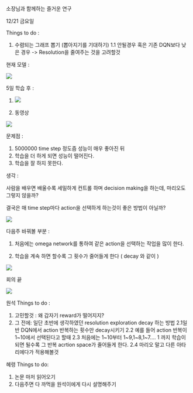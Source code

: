 소장님과 함께하는 즐거운 연구 



12/21 금요일

Things to do : 

1. 수렴되는 그래프 뽑기 (뽑아지기를 기대하기)
   1.1 안될경우 혹은 기존 DQN보다 낮은 경우 -> Resolution을 줄여주는 것을 고려할것



현재 모델 : 



<img src="https://www.dropbox.com/s/zyqzozfabh9wnow/Screenshot%202018-12-21%2019.10.33.png?raw=1">







5일 학습 후 :



1. <img src="https://www.dropbox.com/s/bzyv92x6jcvwahm/Screenshot%202018-12-21%2018.43.59.png?raw=1">

1. 동영상 

[![](http://img.youtube.com/vi/HVIlETiJ8a0/0.jpg)](http://www.youtube.com/watch?v=HVIlETiJ8a0 "")



문제점 : 

1. 5000000 time step 정도즘 성능이 매우 좋아진 뒤
2. 학습을 더 하게 되면 성능이 떨어진다. 
3. 학습을 잘 하지 못한다. 



생각 : 



사람을 배우면 배울수록 세밀하게 컨트롤 하며 decision making을 하는데, 마리오도 그렇지 않을까? 

결국은 매 time step마다 action을 선택하게 하는것이 좋은 방법이 아닐까? 



<img src="https://www.dropbox.com/s/oh2mad82mzsrgxf/Screenshot%202018-12-21%2019.09.03.png?raw=1">





다음주 바꿔볼 부분 : 

1. 처음에는 omega network를 통하여 같은 action을 선택하는 작업을 많이 한다.

2. 학습을 계속 하면 할수록 그 횟수가 줄어들게 한다 ( decay 와 같이 )




<img src="https://www.dropbox.com/s/50ldive3m1pa6t4/Screenshot%202018-12-21%2019.10.59.png?raw=1">







회의 끝 



<img src="https://www.dropbox.com/s/2kwh8wvicjlm3od/Screenshot%202018-12-21%2020.56.06.png?raw=1">





원석 Things to do :

1. 고민할것 : 왜 갑자기 reward가 떨어지지? 
2. 그 전에: 
   일단 초반에 생각하였던 resolution exploration decay  하는 방법 
   2.1일반 DQN에서 action 반복하는 횟수만 decay시키기
   2.2 예를 들어 action 반복이 1~10에서 선택된다고 할때 
   2.3  처음에는 1~10부터
   1~9,1~8,1~7.... 1 까지 학습이 되면 될수록 그 반복 acrtion space가 줄어들게 한다. 
   2.4 마리오 말고 다른 아타리에다가 적용해볼것 


혜령 Things to do: 

1. 논문 마저 읽어오기 
2. 다음주면 다 까먹을 원석이에게 다시 설명해주기 

